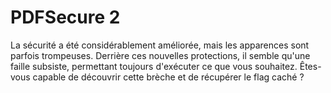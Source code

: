 # PDFSecure 2

La sécurité a été considérablement améliorée, mais les apparences sont parfois trompeuses. Derrière ces nouvelles protections, il semble qu'une faille subsiste, permettant toujours d'exécuter ce que vous souhaitez. Êtes-vous capable de découvrir cette brèche et de récupérer le flag caché ?